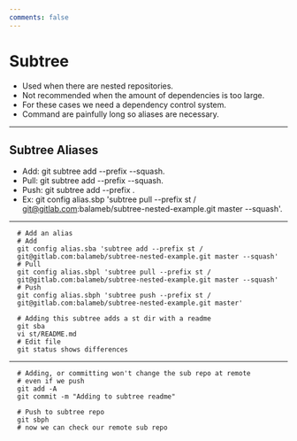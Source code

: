 ```yaml
---
comments: false
---
```


# Subtree

- Used when there are nested repositories.
- Not recommended when the amount of dependencies is too large.
- For these cases we need a dependency control system.
- Command are painfully long so aliases are necessary.

----------

## Subtree Aliases

- Add: git subtree add --prefix <target-folder> <url> <branch> --squash.
- Pull: git subtree add --prefix <target-folder> <url> <branch> --squash.
- Push: git subtree add --prefix <target-folder> <url> <branch>.
- Ex: git config alias.sbp 'subtree pull --prefix st /
  git@gitlab.com:balameb/subtree-nested-example.git master --squash'.

----------

```
  # Add an alias
  # Add
  git config alias.sba 'subtree add --prefix st /
  git@gitlab.com:balameb/subtree-nested-example.git master --squash'
  # Pull
  git config alias.sbpl 'subtree pull --prefix st /
  git@gitlab.com:balameb/subtree-nested-example.git master --squash'
  # Push
  git config alias.sbph 'subtree push --prefix st /
  git@gitlab.com:balameb/subtree-nested-example.git master'

  # Adding this subtree adds a st dir with a readme
  git sba
  vi st/README.md
  # Edit file
  git status shows differences

```

----------

```
  # Adding, or committing won't change the sub repo at remote
  # even if we push
  git add -A
  git commit -m "Adding to subtree readme"

  # Push to subtree repo
  git sbph
  # now we can check our remote sub repo
```
